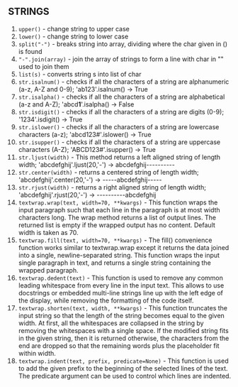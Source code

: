 ## STRINGS

1. `upper()` - change string to upper case 
2. `lower()` - change string to lower case
3. `split("-")` - breaks string into array, dividing where the char given in () is found
4. `"-".join(array)` - join the array of strings to form a line with char in "" used to join them
5. `list(s)` - converts string s into list of char
6. `str.isalnum()` - checks if all the characters of a string are alphanumeric (a-z, A-Z and 0-9); 'ab123'.isalnum() -> True
7. `str.isalpha()` - checks if all the characters of a string are alphabetical (a-z and A-Z); 'abcd**1**'.isalpha() -> False
8. `str.isdigit()` - checks if all the characters of a string are digits (0-9); '1234'.isdigit() -> True
9. `str.islower()` - checks if all the characters of a string are lowercase characters (a-z); 'abcd123#'.islower() -> True
10. `str.isupper()` - checks if all the characters of a string are uppercase characters (A-Z); 'ABCD123#'.isupper() -> True
11. `str.ljust(width)` - This method returns a left aligned string of length width; 'abcdefghij'.ljust(20,'-') -> abcdefghij----------  
12. `str.center(width)` - returns a centered string of length width; 'abcdefghij'.center(20,'-') -> -----abcdefghij-----
13. `str.rjust(width)` - returns a right aligned string of length width; 'abcdefghij'.rjust(20,'-') -> ----------abcdefghij
14.  `textwrap.wrap(text, width=70, **kwargs)` - This function wraps the input paragraph such that each line in the paragraph is at most width characters long. The wrap method returns a list of output lines. The returned list is empty if the wrapped output has no content. Default width is taken as 70.
15.  `textwrap.fill(text, width=70, **kwargs)` - The fill() convenience function works similar to textwrap.wrap except it returns the data joined into a single, newline-separated string. This function wraps the input single paragraph in text, and returns a single string containing the wrapped paragraph.
16. `textwrap.dedent(text)` - This function is used to remove any common leading whitespace from every line in the input text. This allows to use docstrings or embedded multi-line strings line up with the left edge of the display, while removing the formatting of the code itself.
17. `textwrap.shorten(text, width, **kwargs)` - This function truncates the input string so that the length of the string becomes equal to the given width. At first, all the whitespaces are collapsed in the string by removing the whitespaces with a single space. If the modified string fits in the given string, then it is returned otherwise, the characters from the end are dropped so that the remaining words plus the placeholder fit within width.
18. `textwrap.indent(text, prefix, predicate=None)` - This function is used to add the given prefix to the beginning of the selected lines of the text. The predicate argument can be used to control which lines are indented.
